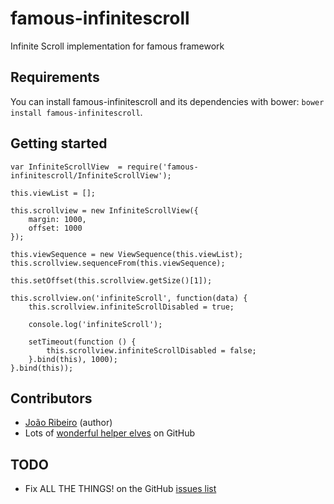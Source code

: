 famous-infinitescroll
=====================

Infinite Scroll implementation for famous framework

## Requirements

You can install famous-infinitescroll and its dependencies with bower: `bower install famous-infinitescroll`.


## Getting started

	var InfiniteScrollView  = require('famous-infinitescroll/InfiniteScrollView');

	this.viewList = [];

	this.scrollview = new InfiniteScrollView({
		margin: 1000,
		offset: 1000
	});

	this.viewSequence = new ViewSequence(this.viewList);
	this.scrollview.sequenceFrom(this.viewSequence);

	this.setOffset(this.scrollview.getSize()[1]);

	this.scrollview.on('infiniteScroll', function(data) {
		this.scrollview.infiniteScrollDisabled = true;

		console.log('infiniteScroll');

		setTimeout(function () {
			this.scrollview.infiniteScrollDisabled = false;
		}.bind(this), 1000);
	}.bind(this));


## Contributors

- [João Ribeiro](https://github.com/JonnyBGod) (author)
- Lots of [wonderful helper elves](https://github.com/JonnyBGod/famous-infinitescroll/contributors) on GitHub

## TODO

- Fix ALL THE THINGS! on the GitHub [issues list](https://github.com/JonnyBGod/node-moloni/issues)
